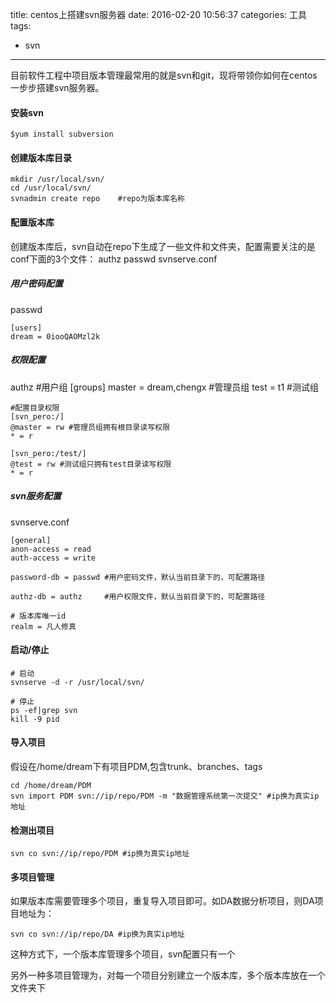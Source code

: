 title: centos上搭建svn服务器
date: 2016-02-20 10:56:37
categories: 工具
tags:
  - svn
---
目前软件工程中项目版本管理最常用的就是svn和git，现将带领你如何在centos一步步搭建svn服务器。

#### 安装svn
	$yum install subversion

#### 创建版本库目录
	mkdir /usr/local/svn/
	cd /usr/local/svn/
	svnadmin create repo    #repo为版本库名称

#### 配置版本库
创建版本库后，svn自动在repo下生成了一些文件和文件夹，配置需要关注的是conf下面的3个文件：
authz  passwd  svnserve.conf
##### 用户密码配置
passwd

	[users]
	dream = 0iooQAOMzl2k
##### 权限配置
authz
	#用户组
	[groups]
	master = dream,chengx #管理员组
	test = t1 #测试组

	#配置目录权限
	[svn_pero:/]
	@master = rw #管理员组拥有根目录读写权限
	* = r
	
	[svn_pero:/test/]
	@test = rw #测试组只拥有test目录读写权限
	* = r

##### svn服务配置
svnserve.conf

	[general]
	anon-access = read
	auth-access = write

	password-db = passwd #用户密码文件，默认当前目录下的，可配置路径

	authz-db = authz     #用户权限文件，默认当前目录下的，可配置路径

	# 版本库唯一id
	realm = 凡人修真

#### 启动/停止

	# 启动
	svnserve -d -r /usr/local/svn/

	# 停止
	ps -ef|grep svn
	kill -9 pid

#### 导入项目
假设在/home/dream下有项目PDM,包含trunk、branches、tags

	cd /home/dream/PDM
	svn import PDM svn://ip/repo/PDM -m "数据管理系统第一次提交" #ip换为真实ip地址

#### 检测出项目

	svn co svn://ip/repo/PDM #ip换为真实ip地址

#### 多项目管理
如果版本库需要管理多个项目，重复导入项目即可。如DA数据分析项目，则DA项目地址为：

	svn co svn://ip/repo/DA #ip换为真实ip地址

这种方式下，一个版本库管理多个项目，svn配置只有一个

另外一种多项目管理为，对每一个项目分别建立一个版本库，多个版本库放在一个文件夹下